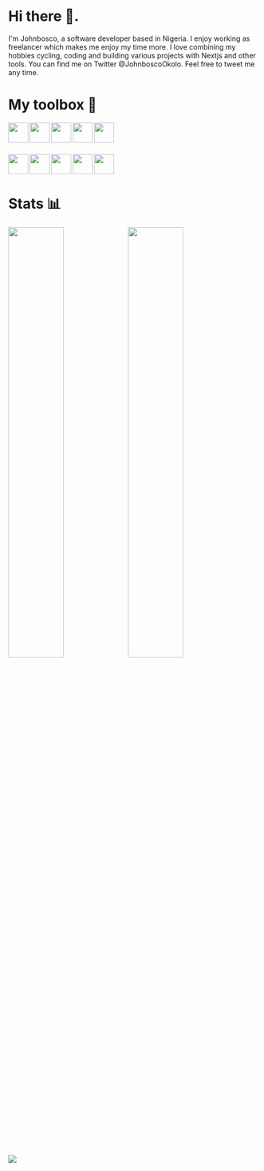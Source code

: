 # Hi there 👋.
I'm Johnbosco, a software developer based in Nigeria. I enjoy working as freelancer which makes me enjoy my time more. I love combining my hobbies cycling, coding and building various projects with Nextjs and other tools. You can find me on Twitter @JohnboscoOkolo. Feel free to tweet me any time.


# My toolbox 🧰
<img height="40px" align="left" src="https://img.shields.io/badge/React-20232A?style=for-the-badge&logo=react&logoColor=61DAFB" />
<img height="40px" align="left" src="https://img.shields.io/badge/JavaScript-323330?style=for-the-badge&logo=javascript&logoColor=F7DF1E" />
<img height="40px" align="left" src="https://img.shields.io/badge/TypeScript-007ACC?style=for-the-badge&logo=typescript&logoColor=white" />
<img height="40px" align="left" src="https://img.shields.io/badge/Framer-black?style=for-the-badge&logo=framer&logoColor=blue" />
<img height="40px"  src="https://img.shields.io/badge/next.js-000000?style=for-the-badge&logo=nextdotjs&logoColor=white" />

###
<img height="40px" align="left" src="https://img.shields.io/badge/Jest-C21325?style=for-the-badge&logo=jest&logoColor=white" />
<img height="40px" align="left" src="https://img.shields.io/badge/Material%20UI-007FFF?style=for-the-badge&logo=mui&logoColor=white" />
<img height="40px" align="left" src="https://img.shields.io/badge/Chakra--UI-319795?style=for-the-badge&logo=chakra-ui&logoColor=white" />
<img height="40px" align="left" src="https://img.shields.io/badge/Tailwind_CSS-38B2AC?style=for-the-badge&logo=tailwind-css&logoColor=white" />
<img height="40px"  src="https://img.shields.io/badge/firebase-ffca28?style=for-the-badge&logo=firebase&logoColor=black" />

###
 
# Stats 📊

<img width="47%" align="left" src="https://github-readme-stats.vercel.app/api?username=OkoloJohnbosco&show_icons=true&theme=dracula" />
<img width="47%" src="https://github-readme-stats.vercel.app/api/top-langs/?username=OkoloJohnbosco&layout=compact&langs_count=4" />

### 

<img src="https://github-readme-streak-stats.herokuapp.com/?user=OkoloJohnbosco&theme=dracula" />
<!--

Here are some ideas to get you started:

- 🔭 I’m currently working on ...
- 🌱 I’m currently learning ...
- 👯 I’m looking to collaborate on ...
- 🤔 I’m looking for help with ...
- 💬 Ask me about ...
- 📫 How to reach me: ...
- 😄 Pronouns: ...
- ⚡ Fun fact: ...
-->
